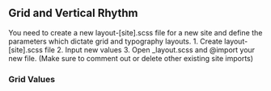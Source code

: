 ## Grid and Vertical Rhythm

You need to create a new layout-[site].scss file for a new site and define the parameters which dictate grid and typography layouts.
	1. Create layout-[site].scss file
	2. Input new values
	3. Open _layout.scss and @import your new file. (Make sure to comment out or delete other existing site imports)

### Grid Values